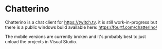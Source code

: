 # Chatterino

Chatterino is a chat client for https://twitch.tv. it is still work-in-progress but there is a public windows build available here: https://fourtf.com/chatterino/

The mobile versions are currently broken and it's probably best to just unload the projects in Visual Studio.
